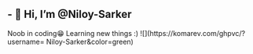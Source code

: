 <h2>- 👋 Hi, I’m @Niloy-Sarker </h2>
Noob in coding😁
Learning new things :)
![](https://komarev.com/ghpvc/?username= Niloy-Sarker&color=green)
